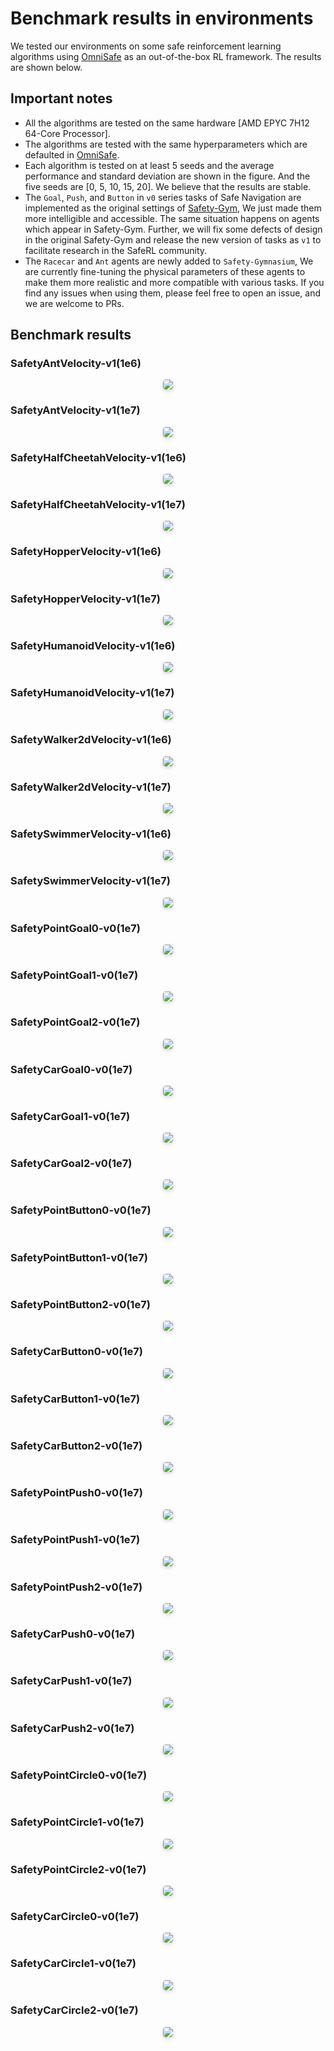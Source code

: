 # Benchmark results in environments

We tested our environments on some safe reinforcement learning algorithms using [OmniSafe](https://github.com/OmniSafeAI/omnisafe) as an out-of-the-box RL framework. The results are shown below.

## Important notes
- All the algorithms are tested on the same hardware [AMD EPYC 7H12 64-Core Processor].
- The algorithms are tested with the same hyperparameters which are defaulted in [OmniSafe](https://github.com/OmniSafeAI/omnisafe/tree/main/omnisafe/configs/on-policy).
- Each algorithm is tested on at least 5 seeds and the average performance and standard deviation are shown in the figure. And the five seeds are [0, 5, 10, 15, 20]. We believe that the results are stable.
- The `Goal`, `Push`, and `Button` in `v0` series tasks of Safe Navigation are implemented as the original settings of [Safety-Gym](https://openai.com/research/safety-gym), We just made them more intelligible and accessible. The same situation happens on agents which appear in Safety-Gym. Further, we will fix some defects of design in the original Safety-Gym and release the new version of tasks as `v1` to facilitate research in the SafeRL community.
- The `Racecar` and `Ant` agents are newly added to `Safety-Gymnasium`, We are currently fine-tuning the physical parameters of these agents to make them more realistic and more compatible with various tasks. If you find any issues when using them, please feel free to open an issue, and we are welcome to PRs.

## Benchmark results
### SafetyAntVelocity-v1(1e6)
<center>
    <img style="border-radius: 0.3125em;
    box-shadow: 0 2px 4px 0 rgba(34,36,38,.12),0 2px 10px 0 rgba(34,36,38,.08);"
    src="./benchmarks/first_order_ant_1e6.png">
    <br>
</center>

### SafetyAntVelocity-v1(1e7)
<center>
    <img style="border-radius: 0.3125em;
    box-shadow: 0 2px 4px 0 rgba(34,36,38,.12),0 2px 10px 0 rgba(34,36,38,.08);"
    src="./benchmarks/first_order_ant_1e7.png">
    <br>
</center>

### SafetyHalfCheetahVelocity-v1(1e6)
<center>
    <img style="border-radius: 0.3125em;
    box-shadow: 0 2px 4px 0 rgba(34,36,38,.12),0 2px 10px 0 rgba(34,36,38,.08);"
    src="./benchmarks/first_order_halfcheetah_1e6.png">
    <br>
</center>

### SafetyHalfCheetahVelocity-v1(1e7)
<center>
    <img style="border-radius: 0.3125em;
    box-shadow: 0 2px 4px 0 rgba(34,36,38,.12),0 2px 10px 0 rgba(34,36,38,.08);"
    src="./benchmarks/first_order_halfcheetah_1e7.png">
    <br>
</center>

### SafetyHopperVelocity-v1(1e6)
<center>
    <img style="border-radius: 0.3125em;
    box-shadow: 0 2px 4px 0 rgba(34,36,38,.12),0 2px 10px 0 rgba(34,36,38,.08);"
    src="./benchmarks/first_order_hopper_1e6.png">
    <br>
</center>

### SafetyHopperVelocity-v1(1e7)
<center>
    <img style="border-radius: 0.3125em;
    box-shadow: 0 2px 4px 0 rgba(34,36,38,.12),0 2px 10px 0 rgba(34,36,38,.08);"
    src="./benchmarks/first_order_hopper_1e7.png">
    <br>
</center>

### SafetyHumanoidVelocity-v1(1e6)
<center>
    <img style="border-radius: 0.3125em;
    box-shadow: 0 2px 4px 0 rgba(34,36,38,.12),0 2px 10px 0 rgba(34,36,38,.08);"
    src="./benchmarks/first_order_humanoid_1e6.png">
    <br>
</center>

### SafetyHumanoidVelocity-v1(1e7)
<center>
    <img style="border-radius: 0.3125em;
    box-shadow: 0 2px 4px 0 rgba(34,36,38,.12),0 2px 10px 0 rgba(34,36,38,.08);"
    src="./benchmarks/first_order_humanoid_1e7.png">
    <br>
</center>

### SafetyWalker2dVelocity-v1(1e6)
<center>
    <img style="border-radius: 0.3125em;
    box-shadow: 0 2px 4px 0 rgba(34,36,38,.12),0 2px 10px 0 rgba(34,36,38,.08);"
    src="./benchmarks/first_order_walker2d_1e6.png">
    <br>
</center>

### SafetyWalker2dVelocity-v1(1e7)
<center>
    <img style="border-radius: 0.3125em;
    box-shadow: 0 2px 4px 0 rgba(34,36,38,.12),0 2px 10px 0 rgba(34,36,38,.08);"
    src="./benchmarks/first_order_walker2d_1e7.png">
    <br>
</center>

### SafetySwimmerVelocity-v1(1e6)
<center>
    <img style="border-radius: 0.3125em;
    box-shadow: 0 2px 4px 0 rgba(34,36,38,.12),0 2px 10px 0 rgba(34,36,38,.08);"
    src="./benchmarks/first_order_swimmer_1e6.png">
    <br>
</center>

### SafetySwimmerVelocity-v1(1e7)
<center>
    <img style="border-radius: 0.3125em;
    box-shadow: 0 2px 4px 0 rgba(34,36,38,.12),0 2px 10px 0 rgba(34,36,38,.08);"
    src="./benchmarks/first_order_swimmer_1e7.png">
    <br>
</center>

### SafetyPointGoal0-v0(1e7)
<center>
    <img style="border-radius: 0.3125em;
    box-shadow: 0 2px 4px 0 rgba(34,36,38,.12),0 2px 10px 0 rgba(34,36,38,.08);"
    src="./benchmarks/first_order_pointgoal0_1e7.png">
    <br>
</center>

### SafetyPointGoal1-v0(1e7)
<center>
    <img style="border-radius: 0.3125em;
    box-shadow: 0 2px 4px 0 rgba(34,36,38,.12),0 2px 10px 0 rgba(34,36,38,.08);"
    src="./benchmarks/first_order_pointgoal1_1e7.png">
    <br>
</center>

### SafetyPointGoal2-v0(1e7)
<center>
    <img style="border-radius: 0.3125em;
    box-shadow: 0 2px 4px 0 rgba(34,36,38,.12),0 2px 10px 0 rgba(34,36,38,.08);"
    src="./benchmarks/first_order_pointgoal2_1e7.png">
    <br>
</center>

### SafetyCarGoal0-v0(1e7)
<center>
    <img style="border-radius: 0.3125em;
    box-shadow: 0 2px 4px 0 rgba(34,36,38,.12),0 2px 10px 0 rgba(34,36,38,.08);"
    src="./benchmarks/first_order_cargoal0_1e7.png">
    <br>
</center>

### SafetyCarGoal1-v0(1e7)
<center>
    <img style="border-radius: 0.3125em;
    box-shadow: 0 2px 4px 0 rgba(34,36,38,.12),0 2px 10px 0 rgba(34,36,38,.08);"
    src="./benchmarks/first_order_cargoal1_1e7.png">
    <br>
</center>

### SafetyCarGoal2-v0(1e7)
<center>
    <img style="border-radius: 0.3125em;
    box-shadow: 0 2px 4px 0 rgba(34,36,38,.12),0 2px 10px 0 rgba(34,36,38,.08);"
    src="./benchmarks/first_order_cargoal2_1e7.png">
    <br>
</center>

### SafetyPointButton0-v0(1e7)
<center>
    <img style="border-radius: 0.3125em;
    box-shadow: 0 2px 4px 0 rgba(34,36,38,.12),0 2px 10px 0 rgba(34,36,38,.08);"
    src="./benchmarks/first_order_pointbutton0_1e7.png">
    <br>
</center>

### SafetyPointButton1-v0(1e7)
<center>
    <img style="border-radius: 0.3125em;
    box-shadow: 0 2px 4px 0 rgba(34,36,38,.12),0 2px 10px 0 rgba(34,36,38,.08);"
    src="./benchmarks/first_order_pointbutton1_1e7.png">
    <br>
</center>

### SafetyPointButton2-v0(1e7)
<center>
    <img style="border-radius: 0.3125em;
    box-shadow: 0 2px 4px 0 rgba(34,36,38,.12),0 2px 10px 0 rgba(34,36,38,.08);"
    src="./benchmarks/first_order_pointbutton2_1e7.png">
    <br>
</center>

### SafetyCarButton0-v0(1e7)
<center>
    <img style="border-radius: 0.3125em;
    box-shadow: 0 2px 4px 0 rgba(34,36,38,.12),0 2px 10px 0 rgba(34,36,38,.08);"
    src="./benchmarks/first_order_carbutton0_1e7.png">
    <br>
</center>

### SafetyCarButton1-v0(1e7)
<center>
    <img style="border-radius: 0.3125em;
    box-shadow: 0 2px 4px 0 rgba(34,36,38,.12),0 2px 10px 0 rgba(34,36,38,.08);"
    src="./benchmarks/first_order_carbutton1_1e7.png">
    <br>
</center>

### SafetyCarButton2-v0(1e7)
<center>
    <img style="border-radius: 0.3125em;
    box-shadow: 0 2px 4px 0 rgba(34,36,38,.12),0 2px 10px 0 rgba(34,36,38,.08);"
    src="./benchmarks/first_order_carbutton2_1e7.png">
    <br>
</center>

### SafetyPointPush0-v0(1e7)
<center>
    <img style="border-radius: 0.3125em;
    box-shadow: 0 2px 4px 0 rgba(34,36,38,.12),0 2px 10px 0 rgba(34,36,38,.08);"
    src="./benchmarks/first_order_pointpush0_1e7.png">
    <br>
</center>

### SafetyPointPush1-v0(1e7)
<center>
    <img style="border-radius: 0.3125em;
    box-shadow: 0 2px 4px 0 rgba(34,36,38,.12),0 2px 10px 0 rgba(34,36,38,.08);"
    src="./benchmarks/first_order_pointpush1_1e7.png">
    <br>
</center>

### SafetyPointPush2-v0(1e7)
<center>
    <img style="border-radius: 0.3125em;
    box-shadow: 0 2px 4px 0 rgba(34,36,38,.12),0 2px 10px 0 rgba(34,36,38,.08);"
    src="./benchmarks/first_order_pointpush2_1e7.png">
    <br>
</center>

### SafetyCarPush0-v0(1e7)
<center>
    <img style="border-radius: 0.3125em;
    box-shadow: 0 2px 4px 0 rgba(34,36,38,.12),0 2px 10px 0 rgba(34,36,38,.08);"
    src="./benchmarks/first_order_carpush0_1e7.png">
    <br>
</center>

### SafetyCarPush1-v0(1e7)
<center>
    <img style="border-radius: 0.3125em;
    box-shadow: 0 2px 4px 0 rgba(34,36,38,.12),0 2px 10px 0 rgba(34,36,38,.08);"
    src="./benchmarks/first_order_carpush1_1e7.png">
    <br>
</center>

### SafetyCarPush2-v0(1e7)
<center>
    <img style="border-radius: 0.3125em;
    box-shadow: 0 2px 4px 0 rgba(34,36,38,.12),0 2px 10px 0 rgba(34,36,38,.08);"
    src="./benchmarks/first_order_carpush2_1e7.png">
    <br>
</center>

### SafetyPointCircle0-v0(1e7)
<center>
    <img style="border-radius: 0.3125em;
    box-shadow: 0 2px 4px 0 rgba(34,36,38,.12),0 2px 10px 0 rgba(34,36,38,.08);"
    src="./benchmarks/first_order_pointcircle0_1e7.png">
    <br>
</center>

### SafetyPointCircle1-v0(1e7)
<center>
    <img style="border-radius: 0.3125em;
    box-shadow: 0 2px 4px 0 rgba(34,36,38,.12),0 2px 10px 0 rgba(34,36,38,.08);"
    src="./benchmarks/first_order_pointcircle1_1e7.png">
    <br>
</center>

### SafetyPointCircle2-v0(1e7)
<center>
    <img style="border-radius: 0.3125em;
    box-shadow: 0 2px 4px 0 rgba(34,36,38,.12),0 2px 10px 0 rgba(34,36,38,.08);"
    src="./benchmarks/first_order_pointcircle2_1e7.png">
    <br>
</center>

### SafetyCarCircle0-v0(1e7)
<center>
    <img style="border-radius: 0.3125em;
    box-shadow: 0 2px 4px 0 rgba(34,36,38,.12),0 2px 10px 0 rgba(34,36,38,.08);"
    src="./benchmarks/first_order_carcircle0_1e7.png">
    <br>
</center>

### SafetyCarCircle1-v0(1e7)
<center>
    <img style="border-radius: 0.3125em;
    box-shadow: 0 2px 4px 0 rgba(34,36,38,.12),0 2px 10px 0 rgba(34,36,38,.08);"
    src="./benchmarks/first_order_carcircle1_1e7.png">
    <br>
</center>

### SafetyCarCircle2-v0(1e7)
<center>
    <img style="border-radius: 0.3125em;
    box-shadow: 0 2px 4px 0 rgba(34,36,38,.12),0 2px 10px 0 rgba(34,36,38,.08);"
    src="./benchmarks/first_order_carcircle2_1e7.png">
    <br>
</center>
